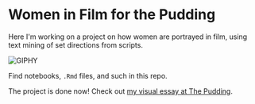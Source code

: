 # Women in Film for the Pudding

Here I'm working on a project on how women are portrayed in film, using text mining of set directions from scripts.

![GIPHY](https://media.giphy.com/media/VxbP9tLeKzazm/giphy.gif)

Find notebooks, `.Rmd` files, and such in this repo.

The project is done now! Check out [my visual essay at The Pudding](https://pudding.cool/2017/08/screen-direction/).
